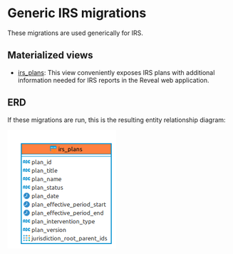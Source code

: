 # Generic IRS migrations

These migrations are used generically for IRS.

## Materialized views

- [irs_plans](deploy/irs_plans.psql): This view conveniently exposes IRS plans with additional information needed for IRS reports in the Reveal web application.

## ERD

If these migrations are run, this is the resulting entity relationship diagram:

![Generic IRS migrations](reveal-irs-generic.png)
